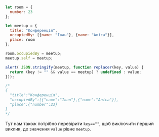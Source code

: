 
```js run
let room = {
  number: 23
};

let meetup = {
  title: "Конференція",
  occupiedBy: [{name: "Іван"}, {name: "Аліса"}],
  place: room
};

room.occupiedBy = meetup;
meetup.self = meetup;

alert( JSON.stringify(meetup, function replacer(key, value) {
  return (key != "" && value == meetup) ? undefined : value;
}));

/* 
{
  "title":"Конференція",
  "occupiedBy":[{"name":"Іван"},{"name":"Аліса"}],
  "place":{"number":23}
}
*/
```

Тут нам також потрібно перевірити `key==""`, щоб виключити перший виклик, де значення `value` рівне `meetup`.
